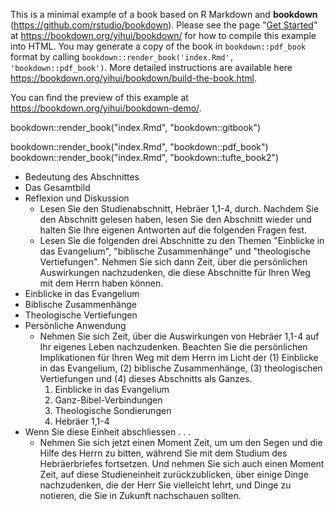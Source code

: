 This is a minimal example of a book based on R Markdown and **bookdown** (https://github.com/rstudio/bookdown). Please see the page "[Get Started](https://bookdown.org/yihui/bookdown/get-started.html)" at https://bookdown.org/yihui/bookdown/ for how to compile this example into HTML. You may generate a copy of the book in `bookdown::pdf_book` format by calling `bookdown::render_book('index.Rmd', 'bookdown::pdf_book')`. More detailed instructions are available here https://bookdown.org/yihui/bookdown/build-the-book.html.

You can find the preview of this example at https://bookdown.org/yihui/bookdown-demo/.


bookdown::render_book("index.Rmd", "bookdown::gitbook")

bookdown::render_book("index.Rmd", "bookdown::pdf_book")
bookdown::render_book("index.Rmd", "bookdown::tufte_book2")

- Bedeutung des Abschnittes
- Das Gesamtbild
- Reflexion und Diskussion
  - Lesen Sie den Studienabschnitt, Hebräer 1,1-4, durch. Nachdem Sie den Abschnitt gelesen haben, lesen Sie den Abschnitt wieder und halten Sie Ihre eigenen Antworten auf die folgenden Fragen fest. 
  - Lesen Sie die folgenden drei Abschnitte zu den Themen "Einblicke in das Evangelium", "biblische Zusammenhänge" und "theologische Vertiefungen". Nehmen Sie sich dann Zeit, über die persönlichen Auswirkungen nachzudenken, die diese Abschnitte für Ihren Weg mit dem Herrn haben können.
- Einblicke in das Evangelium
- Biblische Zusammenhänge
- Theologische Vertiefungen
- Persönliche Anwendung
  - Nehmen Sie sich Zeit, über die Auswirkungen von Hebräer 1,1-4 auf Ihr eigenes Leben nachzudenken. Beachten Sie die persönlichen Implikationen für Ihren Weg mit dem Herrn im Licht der (1) Einblicke in das Evangelium, (2) biblische Zusammenhänge, (3) theologischen Vertiefungen und (4) dieses Abschnitts als Ganzes.
    1. Einblicke in das Evangelium
    2. Ganz-Bibel-Verbindungen
    3. Theologische Sondierungen
    4. Hebräer 1,1-4
- Wenn Sie diese Einheit abschliessen . . .
  - Nehmen Sie sich jetzt einen Moment Zeit, um um den Segen und die Hilfe des Herrn zu bitten, während Sie mit dem Studium des Hebräerbriefes fortsetzen. Und nehmen Sie sich auch einen Moment Zeit, auf diese Studieneinheit zurückzublicken, über einige Dinge nachzudenken, die der Herr Sie vielleicht lehrt, und Dinge zu notieren, die Sie in Zukunft nachschauen sollten.

